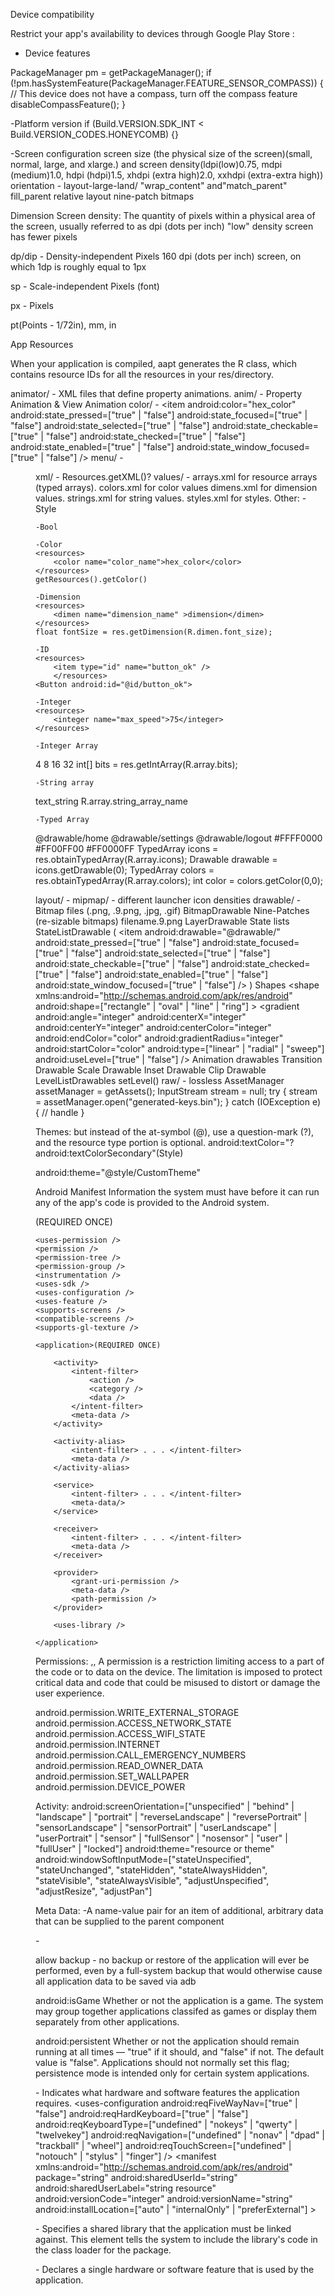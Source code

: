 Device compatibility

Restrict your app's availability to devices through Google Play Store :
- Device features
<uses-feature android:name="android.hardware.sensor.compass" android:required="true" />
PackageManager pm = getPackageManager();
if (!pm.hasSystemFeature(PackageManager.FEATURE_SENSOR_COMPASS)) {
 // This device does not have a compass, turn off the compass feature
 disableCompassFeature();
}

-Platform version
<uses-sdk android:minSdkVersion="14" android:targetSdkVersion="19" />
if (Build.VERSION.SDK_INT < Build.VERSION_CODES.HONEYCOMB) {}

-Screen configuration
screen size (the physical size of the screen)(small, normal, large, and xlarge.) and screen density(ldpi(low)0.75, mdpi (medium)1.0, hdpi (hdpi)1.5, xhdpi (extra high)2.0, xxhdpi (extra-extra high))
orientation - layout-large-land/
"wrap_content" and"match_parent" fill_parent
relative layout
nine-patch bitmaps

Dimension
Screen density: The quantity of pixels within a physical area of the screen, usually referred to as dpi (dots per inch) "low" density screen has fewer pixels

dp/dip - Density-independent Pixels
160 dpi (dots per inch) screen, on which 1dp is roughly equal to 1px

sp - Scale-independent Pixels (font)

px - Pixels

pt(Points - 1/72in), mm, in








App Resources

When your application is compiled, aapt generates the R class, which contains resource IDs for all the resources in your res/directory.

animator/ - XML files that define property animations.
anim/ - Property Animation & View Animation
color/ -
<selector xmlns:android="http://schemas.android.com/apk/res/android" >
    <item
        android:color="hex_color"
        android:state_pressed=["true" | "false"]
        android:state_focused=["true" | "false"]
        android:state_selected=["true" | "false"]
        android:state_checkable=["true" | "false"]
        android:state_checked=["true" | "false"]
        android:state_enabled=["true" | "false"]
        android:state_window_focused=["true" | "false"] />
</selector>
menu/ - <menu>
xml/ - Resources.getXML()?
values/ -
arrays.xml for resource arrays (typed arrays).
colors.xml for color values
dimens.xml for dimension values.
strings.xml for string values.
styles.xml for styles.
Other:
	-Style
	<EditText style="@style/CustomText">
<resources>
    <style name="CustomText" parent="@style/Text">
        <item name="android:textSize">20sp</item>
        <item name="android:textColor">#008</item>
    </style>
</resources>


	-Bool

	-Color
	<resources>
	    <color name="color_name">hex_color</color>
	</resources>
	getResources().getColor()

	-Dimension
	<resources>
	    <dimen name="dimension_name" >dimension</dimen>
	</resources>
	float fontSize = res.getDimension(R.dimen.font_size);

	-ID
	<resources>
    	<item type="id" name="button_ok" />
    	</resources>
	<Button android:id="@id/button_ok">

	-Integer
	<resources>
    	<integer name="max_speed">75</integer>
	</resources>

	-Integer Array
<resources>
    <integer-array name="bits">
        <item>4</item>
        <item>8</item>
        <item>16</item>
        <item>32</item>
    </integer-array>
</resources>
int[] bits = res.getIntArray(R.array.bits);

	-String array
<resources>
    <string-array
        name="string_array_name">
        <item
            >text_string</item>
    </string-array>
</resources>
R.array.string_array_name

	-Typed Array
<resources>
    <array name="icons">
        <item>@drawable/home</item>
        <item>@drawable/settings</item>
        <item>@drawable/logout</item>
    </array>
    <array name="colors">
        <item>#FFFF0000</item>
        <item>#FF00FF00</item>
        <item>#FF0000FF</item>
    </array>
</resources>
TypedArray icons = res.obtainTypedArray(R.array.icons);
Drawable drawable = icons.getDrawable(0);
TypedArray colors = res.obtainTypedArray(R.array.colors);
int color = colors.getColor(0,0);


layout/ -
mipmap/ - different launcher icon densities
drawable/ -
	Bitmap files (.png, .9.png, .jpg, .gif) BitmapDrawable
	Nine-Patches (re-sizable bitmaps) filename.9.png LayerDrawable
	State lists StateListDrawable
(<selector xmlns:android="http://schemas.android.com/apk/res/android" >
    <item
        android:drawable="@drawable/"
        android:state_pressed=["true" | "false"]
        android:state_focused=["true" | "false"]
        android:state_selected=["true" | "false"]
        android:state_checkable=["true" | "false"]
        android:state_checked=["true" | "false"]
        android:state_enabled=["true" | "false"]
        android:state_window_focused=["true" | "false"] />
</selector>)
	Shapes
<shape
    xmlns:android="http://schemas.android.com/apk/res/android"
    android:shape=["rectangle" | "oval" | "line" | "ring"] >
    <corners
        android:radius="integer"
        android:topLeftRadius="integer"
        android:topRightRadius="integer"
        android:bottomLeftRadius="integer"
        android:bottomRightRadius="integer" />
    <gradient
        android:angle="integer"
        android:centerX="integer"
        android:centerY="integer"
        android:centerColor="integer"
        android:endColor="color"
        android:gradientRadius="integer"
        android:startColor="color"
        android:type=["linear" | "radial" | "sweep"]
        android:useLevel=["true" | "false"] />
    <padding
        android:left="integer"
        android:top="integer"
        android:right="integer"
        android:bottom="integer" />
    <size
        android:width="integer"
        android:height="integer" />
    <solid
        android:color="color" />
    <stroke
        android:width="integer"
        android:color="color"
        android:dashWidth="integer"
        android:dashGap="integer" />
</shape>
	Animation drawables  <animation-list>
	Transition Drawable <transition>
	Scale Drawable <scale>
	Inset Drawable <inset>
	Clip Drawable <clip>
	LevelListDrawables <level-list> setLevel()
raw/ - lossless
AssetManager assetManager = getAssets();
  InputStream stream = null;
        try {
            stream = assetManager.open("generated-keys.bin");
        } catch (IOException e) {
            // handle
        }



Themes:
but instead of the at-symbol (@), use a question-mark (?), and the resource type portion is optional.
android:textColor="?android:textColorSecondary"(Style)

android:theme="@style/CustomTheme"
<activity android:theme="@android:style/Theme.Dialog">
<style name="CustomTheme" parent="android:Theme.Light">
    <item name="android:windowBackground">@color/custom_theme_color</item>
    <item name="android:colorBackground">@color/custom_theme_color</item>
</style>

Android Manifest
Information the system must have before it can run any of the app's code is provided to the Android system.
<?xml version="1.0" encoding="utf-8"?>

<manifest>(REQUIRED ONCE)

    <uses-permission />
    <permission />
    <permission-tree />
    <permission-group />
    <instrumentation />
    <uses-sdk />
    <uses-configuration />
    <uses-feature />
    <supports-screens />
    <compatible-screens />
    <supports-gl-texture />

    <application>(REQUIRED ONCE)

        <activity>
            <intent-filter>
                <action />
                <category />
                <data />
            </intent-filter>
            <meta-data />
        </activity>

        <activity-alias>
            <intent-filter> . . . </intent-filter>
            <meta-data />
        </activity-alias>

        <service>
            <intent-filter> . . . </intent-filter>
            <meta-data/>
        </service>

        <receiver>
            <intent-filter> . . . </intent-filter>
            <meta-data />
        </receiver>

        <provider>
            <grant-uri-permission />
            <meta-data />
            <path-permission />
        </provider>

        <uses-library />

    </application>

</manifest>


Permissions:
<permission>,<permission-group>,<permission-tree>
A permission is a restriction limiting access to a part of the code or to data on the device.
The limitation is imposed to protect critical data and code that could be misused to distort or damage the user experience.

<uses-permission android:name="android.permission.INTERNET" />
android.permission.WRITE_EXTERNAL_STORAGE
android.permission.ACCESS_NETWORK_STATE
android.permission.ACCESS_WIFI_STATE
android.permission.INTERNET
android.permission.CALL_EMERGENCY_NUMBERS
android.permission.READ_OWNER_DATA
android.permission.SET_WALLPAPER
android.permission.DEVICE_POWER


Activity:
<activity>
android:screenOrientation=["unspecified" | "behind" |
                                     "landscape" | "portrait" |
                                     "reverseLandscape" | "reversePortrait" |
                                     "sensorLandscape" | "sensorPortrait" |
                                     "userLandscape" | "userPortrait" |
                                     "sensor" | "fullSensor" | "nosensor" |
                                     "user" | "fullUser" | "locked"]
android:theme="resource or theme"
android:windowSoftInputMode=["stateUnspecified",
                                       "stateUnchanged", "stateHidden",
                                       "stateAlwaysHidden", "stateVisible",
                                       "stateAlwaysVisible", "adjustUnspecified",
                                       "adjustResize", "adjustPan"]

</activity>

Meta Data:
<meta-data> -A name-value pair for an item of additional, arbitrary data that can be supplied to the parent component


<application> -

allow backup - no backup or restore of the application will ever be performed, even by a full-system backup that would otherwise cause all application data to be saved via adb

android:isGame
Whether or not the application is a game. The system may group together applications classifed as games or display them separately from other applications.

android:persistent
Whether or not the application should remain running at all times — "true" if it should, and "false" if not. The default value is "false".
Applications should not normally set this flag; persistence mode is intended only for certain system applications.



<uses-configuration>-
Indicates what hardware and software features the application requires.
<uses-configuration
  android:reqFiveWayNav=["true" | "false"]
  android:reqHardKeyboard=["true" | "false"]
  android:reqKeyboardType=["undefined" | "nokeys" | "qwerty" | "twelvekey"]
  android:reqNavigation=["undefined" | "nonav" | "dpad" | "trackball" | "wheel"]
  android:reqTouchScreen=["undefined" | "notouch" | "stylus" | "finger"] />
<manifest xmlns:android="http://schemas.android.com/apk/res/android"
          package="string"
          android:sharedUserId="string"
          android:sharedUserLabel="string resource"
          android:versionCode="integer"
          android:versionName="string"
          android:installLocation=["auto" | "internalOnly" | "preferExternal"] >
</manifest>

<uses-library>-
Specifies a shared library that the application must be linked against. This element tells the system to include the library's code in the class loader for the package.

<uses-feature>-
Declares a single hardware or software feature that is used by the application.

